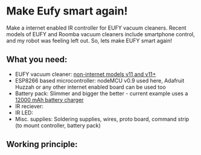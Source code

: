 # Make Eufy smart again!

Make a internet enabled IR controller for EUFY vacuum cleaners. Recent models of EUFY and Roomba vacuum cleaners include smartphone control, and my robot was feeling left out. So, lets make EUFY smart again!

## What you need: 

- EUFY vacuum cleaner: [non-internet models v11 and v11+](https://www.eufylife.com/collections/cleaning)
- ESP8266 based microcontroller: nodeMCU v0.9 used here, Adafruit Huzzah or any other internet enabled board can be used too
- Battery pack: Slimmer and bigger the better - current example uses a [12000 mAh battery charger](https://smile.amazon.com/gp/product/B077N9KYV8/ref=oh_aui_detailpage_o03_s00?ie=UTF8&psc=1)
- IR reciever: 
- IR LED: 
- Misc. supplies: Soldering supplies, wires, proto board, command strip (to mount controller, battery pack)

## Working principle: 

